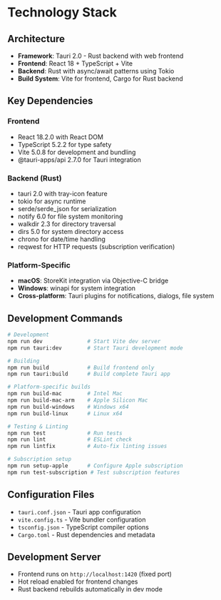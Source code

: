 # Technology Stack

## Architecture
- **Framework**: Tauri 2.0 - Rust backend with web frontend
- **Frontend**: React 18 + TypeScript + Vite
- **Backend**: Rust with async/await patterns using Tokio
- **Build System**: Vite for frontend, Cargo for Rust backend

## Key Dependencies

### Frontend
- React 18.2.0 with React DOM
- TypeScript 5.2.2 for type safety
- Vite 5.0.8 for development and bundling
- @tauri-apps/api 2.7.0 for Tauri integration

### Backend (Rust)
- tauri 2.0 with tray-icon feature
- tokio for async runtime
- serde/serde_json for serialization
- notify 6.0 for file system monitoring
- walkdir 2.3 for directory traversal
- dirs 5.0 for system directory access
- chrono for date/time handling
- reqwest for HTTP requests (subscription verification)

### Platform-Specific
- **macOS**: StoreKit integration via Objective-C bridge
- **Windows**: winapi for system integration
- **Cross-platform**: Tauri plugins for notifications, dialogs, file system

## Development Commands

```bash
# Development
npm run dev              # Start Vite dev server
npm run tauri:dev        # Start Tauri development mode

# Building
npm run build            # Build frontend only
npm run tauri:build      # Build complete Tauri app

# Platform-specific builds
npm run build-mac        # Intel Mac
npm run build-mac-arm    # Apple Silicon Mac
npm run build-windows    # Windows x64
npm run build-linux      # Linux x64

# Testing & Linting
npm run test             # Run tests
npm run lint             # ESLint check
npm run lintfix          # Auto-fix linting issues

# Subscription setup
npm run setup-apple      # Configure Apple subscription
npm run test-subscription # Test subscription features
```

## Configuration Files
- `tauri.conf.json` - Tauri app configuration
- `vite.config.ts` - Vite bundler configuration  
- `tsconfig.json` - TypeScript compiler options
- `Cargo.toml` - Rust dependencies and metadata

## Development Server
- Frontend runs on `http://localhost:1420` (fixed port)
- Hot reload enabled for frontend changes
- Rust backend rebuilds automatically in dev mode